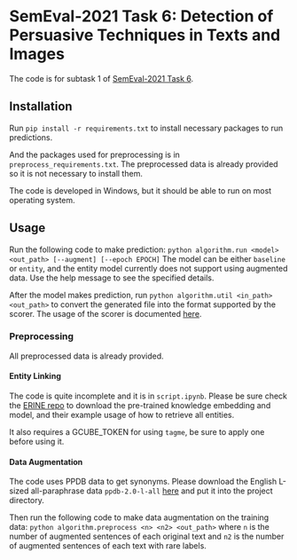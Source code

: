 # SemEval-2021 Task 6: Detection of Persuasive Techniques in Texts and Images
The code is for subtask 1 of [SemEval-2021 Task 6](https://propaganda.math.unipd.it/semeval2021task6/index.html).

## Installation
Run `pip install -r requirements.txt` to install necessary packages to run predictions. 

And the packages used for preprocessing is in `preprocess_requirements.txt`. The preprocessed data is already provided so it is not necessary to install them.

The code is developed in Windows, but it should be able to run on most operating system.

## Usage
Run the following code to make prediction:
``python algorithm.run <model> <out_path> [--augment] [--epoch EPOCH]``
The model can be either `baseline` or `entity`, and the entity model currently does not support using augmented data. Use the help message to see the specified details.

After the model makes prediction, run
``python algorithm.util <in_path> <out_path>`` to convert the generated file into the format supported by the scorer. The usage of the scorer is documented [here](https://github.com/di-dimitrov/SEMEVAL-2021-task6-corpus).

### Preprocessing
All preprocessed data is already provided.

#### Entity Linking
The code is quite incomplete and it is in `script.ipynb`. Please be sure check the [ERINE repo](https://github.com/thunlp/ERNIE) to download the pre-trained knowledge embedding and model, and their example usage of how to retrieve all entities. 

It also requires a GCUBE_TOKEN for using `tagme`, be sure to apply one before using it. 

#### Data Augmentation
The code uses PPDB data to get synonyms. Please download the English L-sized all-paraphrase data `ppdb-2.0-l-all` [here](http://paraphrase.org/#/download) and put it into the project directory.

Then run the following code to make data augmentation on the training data:
``python algorithm.preprocess <n> <n2> <out_path>``
where `n` is the number of augmented sentences of each original text and `n2` is the number of augmented sentences of each text with rare labels.
